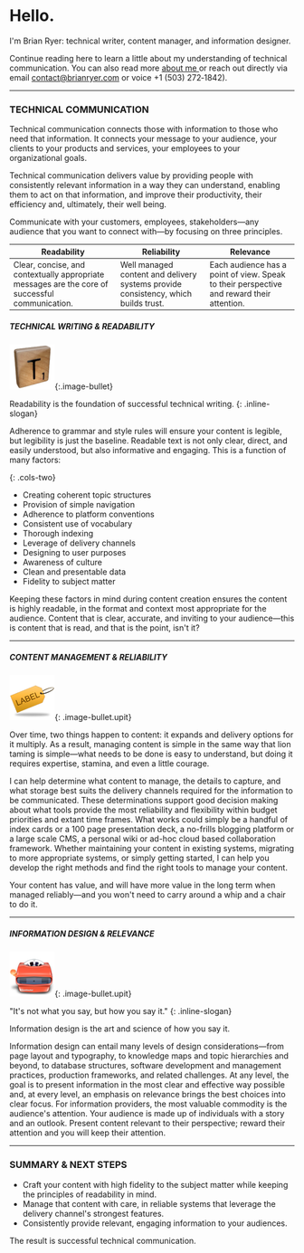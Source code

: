 # Hello.

I'm Brian Ryer: technical writer, content manager, and information designer.

Continue reading here to learn a little about my understanding of technical communication. You can also read more [about me ][1]or reach out directly via email [contact@brianryer.com][2] or voice +1&nbsp;(503)&nbsp;272&#8209;1842).

---

### TECHNICAL COMMUNICATION

Technical communication connects those with information to those who need that information. It connects your message to your audience, your clients to your products and services, your employees to your organizational goals.

Technical communication delivers value by providing people with consistently relevant information in a way they can understand, enabling them to act on that information, and improve their productivity, their efficiency and, ultimately, their well being.

Communicate with your customers, employees, stakeholders&mdash;any audience that you want to connect with&mdash;by focusing on three principles.

| Readability | Reliability | Relevance|
| --- | --- | --- |
| Clear, concise, and contextually appropriate messages are the core of successful communication. | Well managed content and delivery systems provide consistency, which builds trust.| Each audience has a point of view. Speak to their perspective and reward their attention. |

##### TECHNICAL WRITING & READABILITY

![Letter Tile](/assets/img/ib_scrabble_t.png){:.image-bullet}

Readability is the foundation of successful technical writing.
{: .inline-slogan}

Adherence to grammar and style rules will ensure your content is legible, but legibility is just the baseline. Readable text is not only clear, direct, and easily understood, but also informative and engaging. This is a function of many factors:

{: .cols-two}
- Creating coherent topic structures
- Provision of simple navigation
- Adherence to platform conventions
- Consistent use of vocabulary
- Thorough indexing
- Leverage of delivery channels
- Designing to user purposes
- Awareness of culture
- Clean and presentable data
- Fidelity to subject matter

Keeping these factors in mind during content creation ensures the content is highly readable, in the format and context most appropriate for the audience. Content that is clear, accurate, and inviting to your audience&mdash;this is content that is read, and that is the point, isn't it?

---

##### CONTENT MANAGEMENT & RELIABILITY

![Label Tag](/assets/img/ib_label_tag.png){: .image-bullet.upit}

Over time, two things happen to content: it expands and delivery options for it multiply. As a result, managing content is simple in the same way that lion taming is simple&mdash;what needs to be done is easy to understand, but doing it requires expertise, stamina, and even a little courage.

I can help determine what content to manage, the details to capture, and what storage best suits the delivery channels required for the information to be communicated. These determinations support good decision making about what tools provide the most reliability and flexibility within budget priorities and extant time frames. What works could simply be a handful of index cards or a 100 page presentation deck, a no-frills blogging platform or a large scale CMS, a personal wiki or ad-hoc cloud based collaboration framework. Whether maintaining your content in existing systems, migrating to more appropriate systems, or simply getting started, I can help you develop the right methods and find the right tools to manage your content.

Your content has value, and will have more value in the long term when managed reliably&mdash;and you won't need to carry around a whip and a chair to do it.

---

##### INFORMATION DESIGN & RELEVANCE

![View Master](/assets/img/ib_view_master.png){: .image-bullet.upit}

"It's not what you say, but how you say it."
{: .inline-slogan}

Information design is the art and science of how you say it.

Information design can entail many levels of design considerations&mdash;from page layout and typography, to knowledge maps and topic hierarchies and beyond, to database structures, software development and management practices, production frameworks, and related challenges. At any level, the goal is to present information in the most clear and effective way possible and, at every level, an emphasis on relevance brings the best choices into clear focus.
For information providers, the most valuable commodity is the audience's attention. Your audience is made up of individuals with a story and an outlook. Present content relevant to their perspective; reward their attention and you will keep their attention.

---

### SUMMARY & NEXT STEPS

- Craft your content with high fidelity to the subject matter while keeping the principles of readability in mind.
- Manage that content with care, in reliable systems that leverage the delivery channel's strongest features.
- Consistently provide relevant, engaging information to your audiences.

The result is successful technical communication.

[1]:	/about.md
[2]:	mailto:contact@brianryer.com
